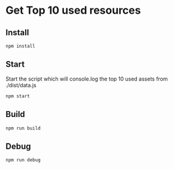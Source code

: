 # Get Top 10 used resources

## Install
`npm install`

## Start
Start the script which will console.log the top 10 used assets from ./dist/data.js

`npm start`

## Build
`npm run build`

## Debug
`npm run debug`